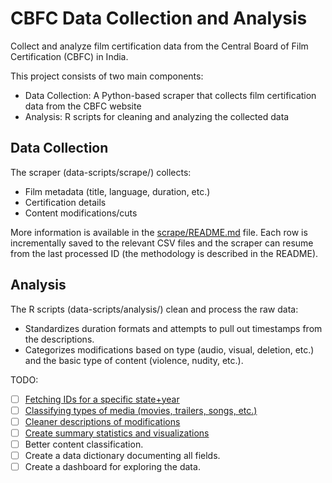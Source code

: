 # CBFC Data Collection and Analysis

Collect and analyze film certification data from the Central Board of Film Certification (CBFC) in India.

This project consists of two main components:

- Data Collection: A Python-based scraper that collects film certification data from the CBFC website
- Analysis: R scripts for cleaning and analyzing the collected data

## Data Collection

The scraper (data-scripts/scrape/) collects:

- Film metadata (title, language, duration, etc.)
- Certification details
- Content modifications/cuts

More information is available in the [scrape/README.md](data-scripts/scrape/README.md) file. Each row is incrementally saved to the relevant CSV files and the scraper can resume from the last processed ID (the methodology is described in the README).

## Analysis

The R scripts (data-scripts/analysis/) clean and process the raw data:

- Standardizes duration formats and attempts to pull out timestamps from the descriptions.
- Categorizes modifications based on type (audio, visual, deletion, etc.) and the basic type of content (violence, nudity, etc.).

TODO:

- [ ] [Fetching IDs for a specific state+year](../../issues/1)
- [ ] [Classifying types of media (movies, trailers, songs, etc.)](../../issues/2)
- [ ] [Cleaner descriptions of modifications](../../issues/3)
- [ ] [Create summary statistics and visualizations](../../issues/4)
- [ ] Better content classification.
- [ ] Create a data dictionary documenting all fields.
- [ ] Create a dashboard for exploring the data.
